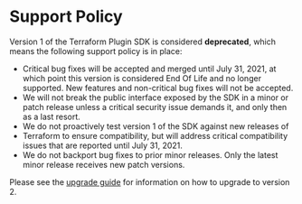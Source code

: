 # Support Policy

Version 1 of the Terraform Plugin SDK is considered **deprecated**, which means
the following support policy is in place:

- Critical bug fixes will be accepted and merged until July 31, 2021, at which
point this version is considered End Of Life and no longer supported. New
features and non-critical bug fixes will not be accepted.
- We will not break the public interface exposed by the SDK in a minor or patch
release unless a critical security issue demands it, and only then as a last
resort.
- We do not proactively test version 1 of the SDK against new releases of
- Terraform to ensure compatibility, but will address critical compatibility
issues that are reported until July 31, 2021.
- We do not backport bug fixes to prior minor releases. Only the latest minor
release receives new patch versions.

Please see the [upgrade
guide](https://www.terraform.io/docs/extend/guides/v2-upgrade-guide.html) for
information on how to upgrade to version 2.

